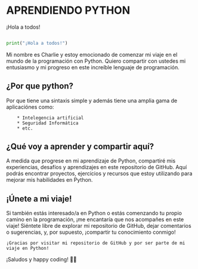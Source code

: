 #  APRENDIENDO PYTHON
¡Hola a todos!
```python

print("¡Hola a todos!")

```

Mi nombre es Charlie y estoy emocionado de comenzar mi viaje en el mundo de la programación con Python. Quiero compartir con ustedes mi entusiasmo y mi progreso en este increíble lenguaje de programación.

## ¿Por que python?
Por que tiene una sintaxis simple y además tiene una amplia gama de aplicaciónes como:

        * Intelegencia artificial
        * Seguridad Informática
        * etc.

## ¿Qué voy a aprender y compartir aquí?
A medida que progrese en mi aprendizaje de Python, compartiré mis experiencias, desafíos y aprendizajes en este repositorio de GitHub. Aquí podrás encontrar proyectos, ejercicios y recursos que estoy utilizando para mejorar mis habilidades en Python.

## ¡Únete a mi viaje!
Si también estás interesado/a en Python o estás comenzando tu propio camino en la programación, ¡me encantaría que nos acompañes en este viaje! Siéntete libre de explorar mi repositorio de GitHub, dejar comentarios o sugerencias, y, por supuesto, ¡compartir tu conocimiento conmigo!

    ¡Gracias por visitar mi repositorio de GitHub y por ser parte de mi viaje en Python!

¡Saludos y happy coding! 🐍✨